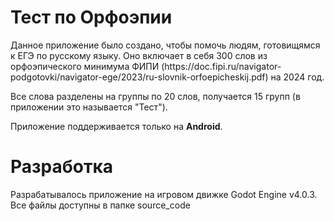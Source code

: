 <h1>Тест по Орфоэпии</h1>
<p>Данное приложение было создано, чтобы помочь людям, готовищямся к ЕГЭ по русскому языку. Оно включает в себя 300 слов из орфоэпического минимума ФИПИ (https://doc.fipi.ru/navigator-podgotovki/navigator-ege/2023/ru-slovnik-orfoepicheskij.pdf) на 2024 год.</p>
<p>Все слова разделены на группы по 20 слов, получается 15 групп (в приложении это называется "Тест").</p>
<p>Приложение поддерживается только на <b>Android</b>.</p>

<h1>Разработка</h1>
<p>Разрабатывалось приложение на игровом движке Godot Engine v4.0.3. Все файлы доступны в папке source_code</p>
